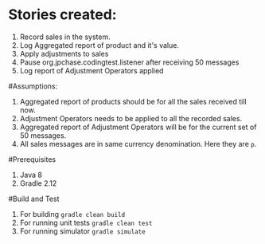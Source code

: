 # Stories created:

1. Record sales in the system.
2. Log Aggregated report of product and it's value.
3. Apply adjustments to sales
4. Pause org.jpchase.codingtest.listener after receiving 50 messages
5. Log report of Adjustment Operators applied

#Assumptions:

1. Aggregated report of products should be for all the sales received till now.
2. Adjustment Operators needs to be applied to all the recorded sales.
3. Aggregated report of Adjustment Operators will be for the current set of 50 messages.
4. All sales messages are in same currency denomination. Here they are `p`.

#Prerequisites

1. Java 8
2. Gradle 2.12

#Build and Test

1. For building `gradle clean build`
2. For running unit tests `gradle clean test`
3. For running simulator `gradle simulate`


